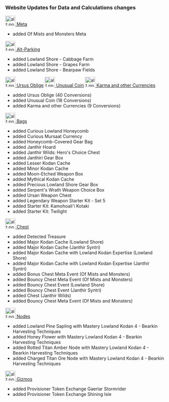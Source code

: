 ### Website Updates for Data and Calculations changes

<a href="https://fast.farming-community.eu/open-world/meta" target="_blank"><img src="https://fast.farming-community.eu/assets/icons/sidebar/meta.png" alt="alt.png" width="32px">&nbsp;Meta</a>
<ul>
<li>added Of Mists and Monsters Meta</li>
</ul>
<a href="https://fast.farming-community.eu/open-world/alt-parking" target="_blank"><img src="https://fast.farming-community.eu/assets/icons/sidebar/alt_parking.png" alt="alt.png" width="32px">&nbsp;Alt-Parking</a>
<ul>
<li>added Lowland Shore - Cabbage Farm</li>
<li>added Lowland Shore - Grapes Farm</li>
<li>added Lowland Shore - Bearpaw Fields</li>
</ul>
<a href="https://fast.farming-community.eu/conversions/ursus-oblige" target="_blank"><img src="https://fast.farming-community.eu/assets/icons/prices/Ursus_Oblige.png" alt="alt.png" width="32px">&nbsp;Ursus Oblige</a>
<a href="https://fast.farming-community.eu/conversions/unusual-coin" target="_blank"><img src="https://fast.farming-community.eu/assets/icons/sidebar/unusual_coin.png" alt="alt.png" width="32px">&nbsp;Unusual Coin</a>
<a href="https://fast.farming-community.eu/conversions/karma" target="_blank"><img src="https://fast.farming-community.eu/assets/icons/sidebar/karma.png" alt="alt.png" width="32px">&nbsp;Karma and other Currencies</a>
<ul>
<li>added Ursus Oblige (40 Conversions)</li>
<li>added Unusual Coin (18 Conversions)</li>
<li>added Karma and other Currencies (9 Conversions)</li>
</ul>
<a href="https://fast.farming-community.eu/bags/bags" target="_blank"><img src="https://fast.farming-community.eu/assets/icons/sidebar/bags.png" alt="alt.png" width="32px">&nbsp;Bags</a>
<ul>
<li>added Curious Lowland Honeycomb</li>
<li>added Curious Mursaat Currency</li>
<li>added Honeycomb-Covered Gear Bag</li>
<li>added Janthir Hoard</li>
<li>added Janthir Wilds: Hero's Choice Chest</li>
<li>added Janthiri Gear Box</li>
<li>added Lesser Kodan Cache</li>
<li>added Minor Kodan Cache</li>
<li>added Moon-Etched Weapon Box</li>
<li>added Mythical Kodan Cache</li>
<li>added Precious Lowland Shore Gear Box</li>
<li>added Serpent's Wrath Weapon Choice Box</li>
<li>added Ursan Weapon Chest</li>
<li>added Legendary Weapon Starter Kit - Set 5</li>
<li>added Starter Kit: Kamohoali'i Kotaki</li>
<li>added Starter Kit: Twilight</li>
</ul>
<a href="https://fast.farming-community.eu/open-world/chest" target="_blank"><img src="https://fast.farming-community.eu/assets/icons/sidebar/chest.png" alt="alt.png" width="32px">&nbsp;Chest</a>
<ul>
<li>added Detected Treasure</li>
<li>added Major Kodan Cache (Lowland Shore)</li>
<li>added Major Kodan Cache (Janthir Syntri)</li>
<li>added Major Kodan Cache with Lowland Kodan Expertise (Lowland Shore)</li>
<li>added Major Kodan Cache with Lowland Kodan Expertise (Janthir Syntri)</li>
<li>added Bonus Chest Meta Event (Of Mists and Monsters)</li>
<li>added Bouncy Chest Meta Event (Of Mists and Monsters)</li>
<li>added Bouncy Chest Event (Lowland Shore)</li>
<li>added Bouncy Chest Event (Janthir Syntri)</li>
<li>added Chest (Janthir Wilds)</li>
<li>added Bouncy Chest Meta Event (Of Mists and Monsters)</li>
</ul>
<a href="https://fast.farming-community.eu/gathering/nodes" target="_blank"><img src="https://fast.farming-community.eu/assets/icons/sidebar/nodes.png" alt="alt.png" width="32px">&nbsp;Nodes</a>
<ul>
<li>added Lowland Pine Sapling with Mastery Lowland Kodan 4 - Bearkin Harvesting Techniques</li>
<li>added Honey Flower with Mastery Lowland Kodan 4 - Bearkin Harvesting Techniques</li>
<li>added Rotted Titan Amber Node with Mastery Lowland Kodan 4 - Bearkin Harvesting Techniques</li>
<li>added Charged Titan Ore Node with Mastery Lowland Kodan 4 - Bearkin Harvesting Techniques</li>
</ul>
<a href="https://fast.farming-community.eu/open-world/gizmos" target="_blank"><img src="https://fast.farming-community.eu/assets/icons/sidebar/gizmos.png" alt="alt.png" width="32px">&nbsp;Gizmos</a>
<ul>
<li>added Provisioner Token Exchange Gaerlar Stormrider</li>
<li>added Provisioner Token Exchange Shining Isle</li>
</ul>
